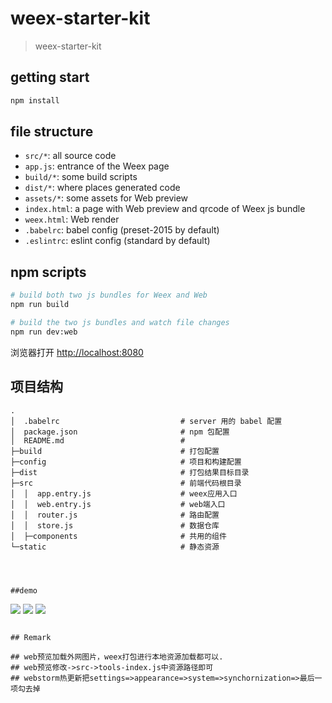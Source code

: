# weex-starter-kit

> weex-starter-kit

## getting start

```bash
npm install
```

## file structure

* `src/*`: all source code
* `app.js`: entrance of the Weex page
* `build/*`: some build scripts
* `dist/*`: where places generated code
* `assets/*`: some assets for Web preview
* `index.html`: a page with Web preview and qrcode of Weex js bundle
* `weex.html`: Web render
* `.babelrc`: babel config (preset-2015 by default)
* `.eslintrc`: eslint config (standard by default)

## npm scripts

```bash
# build both two js bundles for Weex and Web
npm run build

# build the two js bundles and watch file changes
npm run dev:web

``` 
浏览器打开 [http://localhost:8080](http://localhost:8080)

## 项目结构

```
.
│  .babelrc                           # server 用的 babel 配置  
│  package.json                       # npm 包配置
│  README.md                          #  
├─build                               # 打包配置
├─config                              # 项目和构建配置 
├─dist                                # 打包结果目标目录
├─src                                 # 前端代码根目录
│  │  app.entry.js                    # weex应用入口
│  │  web.entry.js                    # web端入口
│  │  router.js                       # 路由配置
│  │  store.js                        # 数据仓库
│  ├─components                       # 共用的组件 
└─static                              # 静态资源




##demo

```
![](https://github.com/Skt0Dragon/weex-start-kit/blob/master/screen/demo.png) 
![](https://github.com/Skt0Dragon/weex-start-kit/blob/master/screen/demo2.png) 
![](https://github.com/Skt0Dragon/weex-start-kit/blob/master/screen/demo3.png) 

```

## Remark

## web预览加载外网图片，weex打包进行本地资源加载都可以.
## web预览修改->src->tools-index.js中资源路径即可
## webstorm热更新把settings=>appearance=>system=>synchornization=>最后一项勾去掉
